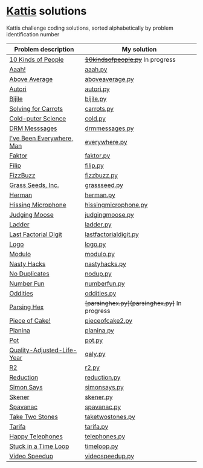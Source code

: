 # [Kattis](open.kattis.com) solutions

Kattis challenge coding solutions, sorted alphabetically by problem identification number

| Problem description | My solution |
| --- | --- |
[10 Kinds of People](open.kattis.com/problems/10kindsofpeople) | ~~[10kindsofpeople.py](10kindsofpeople.py)~~  In progress
[Aaah!](open.kattis.com/problems/aaah) | [aaah.py](aaah.py)
[Above Average](open.kattis.com/problems/aboveaverage) | [aboveaverage.py](aboveaverage.py)
[Autori](open.kattis.com/problems/autori) | [autori.py](autori.py)
[Bijile](open.kattis.com/problems/bijile) | [bijile.py](bijile.py)
[Solving for Carrots](open.kattis.com/problems/carrots) | [carrots.py](carrots.py)
[Cold-puter Science](open.kattis.com/problems/cold) | [cold.py](cold.py)
[DRM Messsages](open.kattis.com/problems/drmmessages) | [drmmessages.py](drmmessages.py)
[I've Been Everywhere, Man](open.kattis.com/problems/everywhere) | [everywhere.py](everywhere.py)
[Faktor](open.kattis.com/problems/faktor) | [faktor.py](faktor.py)
[Filip](open.kattis.com/problems/filip) | [filip.py](filip.py)
[FizzBuzz](open.kattis.com/problems/aaah) | [fizzbuzz.py](fizzbuzz.py)
[Grass Seeds, Inc.](open.kattis.com/problems/grassseed) | [grassseed.py](grassseed.py)
[Herman](open.kattis.com/problems/herman) | [herman.py](herman.py)
[Hissing Microphone](open.kattis.com/problems/hissingmicrophone) | [hissingmicrophone.py](hissingmicrophone.py)
[Judging Moose](open.kattis.com/problems/judgingmoose) | [judgingmoose.py](judgingmoose.py)
[Ladder](open.kattis.com/problems/ladder) | [ladder.py](ladder.py)
[Last Factorial Digit](open.kattis.com/problems/lastfactorialdigit) | [lastfactorialdigit.py](lastfactorialdigit.py)
[Logo](open.kattis.com/problems/logo) | [logo.py](logo.py)
[Modulo](open.kattis.com/problems/modulo) | [modulo.py](modulo.py)
[Nasty Hacks](open.kattis.com/problems/nastyhacks) | [nastyhacks.py](nastyhacks.py)
[No Duplicates](open.kattis.com/problems/nodup) | [nodup.py](nodup.py)
[Number Fun](open.kattis.com/problems/numberfun) | [numberfun.py](numberfun.py)
[Oddities](open.kattis.com/problems/oddities) | [oddities.py](oddities.py)
[Parsing Hex](open.kattis.com/problems/parsinghex) | ~~[parsinghex.py](parsinghex.py]~~  In progress
[Piece of Cake!](open.kattis.com/problems/pieceofcake2) | [pieceofcake2.py](pieceofcake2.py)
[Planina](open.kattis.com/problems/planina) | [planina.py](planina.py)
[Pot](open.kattis.com/problems/pot) | [pot.py](pot.py)
[Quality-Adjusted-Life-Year](open.kattis.com/problems/qaly) | [qaly.py](qaly.py)
[R2](open.kattis.com/problems/r2) | [r2.py](r2.py)
[Reduction](open.kattis.com/problems/reduction) | [reduction.py](reduction.py)
[Simon Says](open.kattis.com/problems/simonsays) | [simonsays.py](simonsays.py)
[Skener](open.kattis.com/problems/skener) | [skener.py](skener.py)
[Spavanac](open.kattis.com/problems/spavanac) | [spavanac.py](spavanac.py)
[Take Two Stones](open.kattis.com/problems/taketwostones) | [taketwostones.py](taketwostones.py)
[Tarifa](open.kattis.com/problems/tarifa) | [tarifa.py](tarifa.py)
[Happy Telephones](open.kattis.com/problems/telephones) | [telephones.py](telephones.py)
[Stuck in a Time Loop](open.kattis.com/problems/timeloop) | [timeloop.py](timeloop.py)
[Video Speedup](open.kattis.com/problems/videospeedup) | [videospeedup.py](videospeedup.py)
